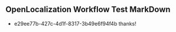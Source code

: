 ## OpenLocalization Workflow Test MarkDown
* e29ee77b-427c-4d1f-8317-3b49e6f94f4b thanks!

<!--HONumber=Jul16_HO3-->



